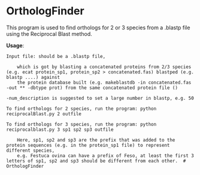 # OrthologFinder

This program is used to find orthologs for 2 or 3 species from a .blastp file using the Reciprocal Blast method.

**Usage**: 

    Input file: should be a .blastp file, 

        which is got by blasting a concatenated proteins from 2/3 species (e.g. ecat protein_sp1, protein_sp2 > concatenated.fas) blastped (e.g. blastp ....) against 
        the protein database built (e.g. makeblastdb -in concatenated.fas -out ** -dbtype prot) from the same concatenated protein file ()

    -num_description is suggested to set a large number in blastp, e.g. 50

    To find orthologs for 2 species, run the program: python reciprocalBlast.py 2 outfile
    
    To find orthologs for 3 species, run the program: python reciprocalblast.py 3 sp1 sp2 sp3 outfile

        Here, sp1, sp2 and sp3 are the prefix that was added to the protein sequences (e.g. in the protein_sp1 file) to represent different species,
        e.g. Festuca ovina can have a prefix of Feso, at least the first 3 letters of sp1, sp2 and sp3 should be different from each other.  # OrthologFinder
